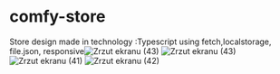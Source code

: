 # comfy-store
Store design made in technology :Typescript using fetch,localstorage, file.json, responsive![Zrzut ekranu (43)](https://user-images.githubusercontent.com/61388692/162637709-3144e37c-17d7-473c-8f23-334726e6623f.png)
![Zrzut ekranu (43)](https://user-images.githubusercontent.com/61388692/162637717-499084c8-a1d1-4e6e-91cf-4aafdd2eff16.png)
![Zrzut ekranu (41)](https://user-images.githubusercontent.com/61388692/162637720-efc5ecc3-cc87-4cc5-85e4-31f706d2e163.png)
![Zrzut ekranu (42)](https://user-images.githubusercontent.com/61388692/162637724-6cac5653-fcec-45f2-8f2f-2f0516682ce4.png)
